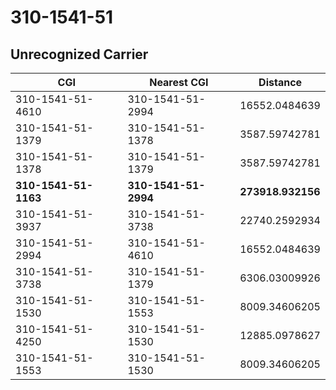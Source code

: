 # 310-1541-51
## Unrecognized Carrier


| CGI | Nearest CGI | Distance |
|-----|-------------|----------|
| 310-1541-51-4610 | 310-1541-51-2994 | 16552.0484639 |
| 310-1541-51-1379 | 310-1541-51-1378 | 3587.59742781 |
| 310-1541-51-1378 | 310-1541-51-1379 | 3587.59742781 |
| **310-1541-51-1163** | **310-1541-51-2994** | **273918.932156** |
| 310-1541-51-3937 | 310-1541-51-3738 | 22740.2592934 |
| 310-1541-51-2994 | 310-1541-51-4610 | 16552.0484639 |
| 310-1541-51-3738 | 310-1541-51-1379 | 6306.03009926 |
| 310-1541-51-1530 | 310-1541-51-1553 | 8009.34606205 |
| 310-1541-51-4250 | 310-1541-51-1530 | 12885.0978627 |
| 310-1541-51-1553 | 310-1541-51-1530 | 8009.34606205 |
